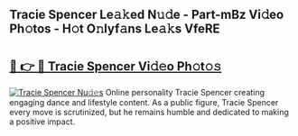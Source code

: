 ## Tracie Spencer Le𝚊𝚔ed N𝚞𝚍e - Part-mBz Vi𝚍eo Ph𝚘tos - H𝚘t O𝚗lyf𝚊ns Le𝚊𝚔s VfeRE

# <h2><a href="http://hf4i6q1.feru.top/?c=Tracie+Spencer">🔗 👉 🔴 Tracie Spencer Vi𝚍𝚎o Ph𝚘t𝚘𝚜</a></h2>

[![Tracie Spencer Nu𝚍𝚎s](https://i.imgur.com/0TWrTi3.gif)](http://hf4i6q1.feru.top/?c=Tracie+Spencer)
Online personality Tracie Spencer creating engaging dance and lifestyle content. As a public figure, Tracie Spencer every move is scrutinized, but he remains humble and dedicated to making a positive impact. 
